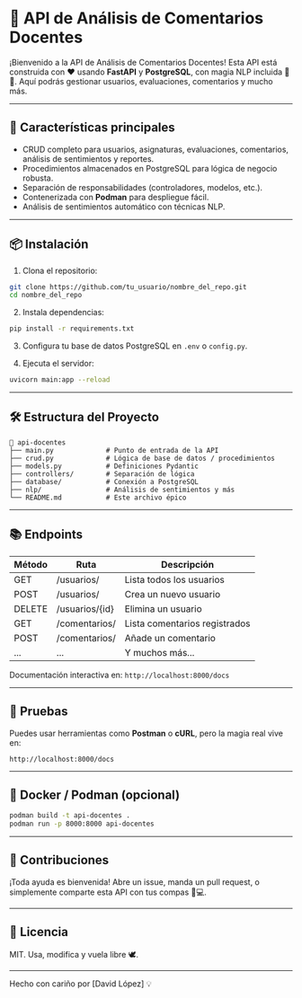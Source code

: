 # 📘 API de Análisis de Comentarios Docentes

¡Bienvenido a la API de Análisis de Comentarios Docentes! Esta API está construida con ❤️ usando **FastAPI** y **PostgreSQL**, con magia NLP incluida 🧠✨. Aquí podrás gestionar usuarios, evaluaciones, comentarios y mucho más.

---

## 🚀 Características principales

- CRUD completo para usuarios, asignaturas, evaluaciones, comentarios, análisis de sentimientos y reportes.
- Procedimientos almacenados en PostgreSQL para lógica de negocio robusta.
- Separación de responsabilidades (controladores, modelos, etc.).
- Contenerizada con **Podman** para despliegue fácil.
- Análisis de sentimientos automático con técnicas NLP.

---

## 📦 Instalación

1. Clona el repositorio:
```bash
git clone https://github.com/tu_usuario/nombre_del_repo.git
cd nombre_del_repo
```

2. Instala dependencias:
```bash
pip install -r requirements.txt
```

3. Configura tu base de datos PostgreSQL en `.env` o `config.py`.

4. Ejecuta el servidor:
```bash
uvicorn main:app --reload
```

---

## 🛠️ Estructura del Proyecto

```
📁 api-docentes
├── main.py             # Punto de entrada de la API
├── crud.py             # Lógica de base de datos / procedimientos
├── models.py           # Definiciones Pydantic
├── controllers/        # Separación de lógica
├── database/           # Conexión a PostgreSQL
├── nlp/                # Análisis de sentimientos y más
└── README.md           # Este archivo épico
```

---

## 📚 Endpoints

| Método | Ruta              | Descripción                      |
|--------|-------------------|----------------------------------|
| GET    | /usuarios/        | Lista todos los usuarios         |
| POST   | /usuarios/        | Crea un nuevo usuario            |
| DELETE | /usuarios/{id}    | Elimina un usuario               |
| GET    | /comentarios/     | Lista comentarios registrados    |
| POST   | /comentarios/     | Añade un comentario              |
| ...    | ...               | Y muchos más...                  |

Documentación interactiva en: `http://localhost:8000/docs`

---

## 🧪 Pruebas

Puedes usar herramientas como **Postman** o **cURL**, pero la magia real vive en:
```
http://localhost:8000/docs
```

---

## 🐳 Docker / Podman (opcional)

```bash
podman build -t api-docentes .
podman run -p 8000:8000 api-docentes
```

---

## 🤝 Contribuciones

¡Toda ayuda es bienvenida! Abre un issue, manda un pull request, o simplemente comparte esta API con tus compas 💬💻.

---

## 📜 Licencia

MIT. Usa, modifica y vuela libre 🕊️.

---

Hecho con cariño por [David López] 💡